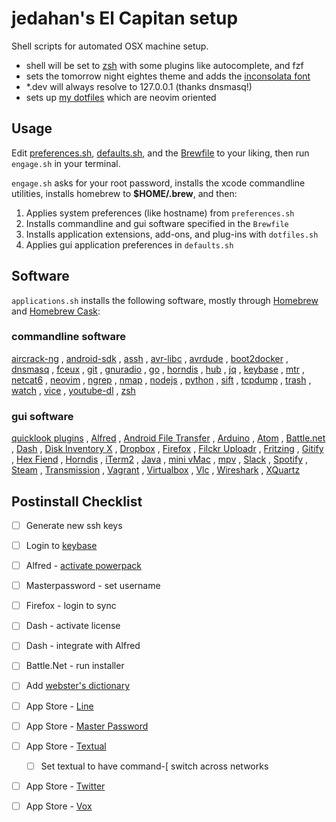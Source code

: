# jedahan's El Capitan setup

Shell scripts for automated OSX machine setup.

- shell will be set to [zsh](zsh.org) with some plugins like autocomplete, and fzf
- sets the tomorrow night eightes theme and adds the [inconsolata font](http://levien.com/type/myfonts/inconsolata.html)
- *.dev will always resolve to 127.0.0.1 (thanks dnsmasq!)
- sets up [my dotfiles](https://github.com/jedahan/dotfiles) which are neovim oriented

## Usage

Edit [preferences.sh](/preferences.sh), [defaults.sh](/defaults.sh), and the [Brewfile](/Brewfile) to your liking, then run `engage.sh` in your terminal.

`engage.sh` asks for your root password, installs the xcode commandline utilities, installs homebrew to **$HOME/.brew**, and then:

  1. Applies system preferences (like hostname) from `preferences.sh`
  2. Installs commandline and gui software specified in the `Brewfile`
  3. Installs application extensions, add-ons, and plug-ins with `dotfiles.sh`
  4. Applies gui application preferences in `defaults.sh`

## Software

`applications.sh` installs the following software, mostly through [Homebrew](http://brew.sh) and [Homebrew Cask](https://github.com/phinze/homebrew-cask):

### commandline software

[aircrack-ng](aircrack-ng.org)
, [android-sdk](developer.android.com/index.html)
, [assh](assh.io)
, [avr-libc](http://www.nongnu.org/avr-libc)
, [avrdude](http://www.nongnu.org/avrdude)
, [boot2docker](github.com/boot2docker/boot2docker-cli)
, [dnsmasq](thekelleys.org.uk/dnsmasq/doc.html)
, [fceux](www.fceux.com)
, [git](git-scm.com)
, [gnuradio](gnuradio.org)
, [go](golang.org)
, [horndis](joshuawise.com/horndis)
, [hub](hub.github.com)
, [jq](stedolan.github.io/jq)
, [keybase](keybase.io)
, [mtr](www.bitwizard.nl/mtr)
, [netcat6](deepspace6.net/projects/netcat6.html)
, [neovim](neovim.io)
, [ngrep](ngrep.sourceforge.net)
, [nmap](nmap.org)
, [nodejs](nodejs.org)
, [python](python.org)
, [sift](sift-tool.org)
, [tcpdump](tcpdump.org)
, [trash](hasseg.org/trash)
, [watch](procps.sourceforge.net)
, [vice](vice-emu.sourceforge.net)
, [youtube-dl](rg3.github.io/youtube-dl)
, [zsh](zsh.org)

### gui software

[quicklook plugins](github.com/sindresorhus/quick-look-plugins)
, [Alfred](alfredapp.com)
, [Android File Transfer](android.com/filetransfer)
, [Arduino](arduino.cc)
, [Atom](atom.io)
, [Battle.net](battle.net)
, [Dash](kapeli.com/dash)
, [Disk Inventory X](www.derlien.com)
, [Dropbox](dropbox.com)
, [Firefox](mozilla.org)
, [Filckr Uploadr](www.flickr.com/tools)
, [Fritzing](fritzing.org)
, [Gitify](gitify.io)
, [Hex Fiend](ridiculousfish.com/hexfiend)
, [Horndis](joshuawise.com/horndis)
, [iTerm2](iterm2.com)
, [Java](www.oracle.com/technetwork/java/javase/downloads/jdk8-downloads-2133151.html)
, [mini vMac](www.gryphel.com/c/minivmac)
, [mpv](mpv.io)
, [Slack](slack.com)
, [Spotify](spotify.com)
, [Steam](steampowered.com)
, [Transmission](transmissionbt.com)
, [Vagrant](vagrantup.com)
, [Virtualbox](virtualbox.org)
, [Vlc](vlc.org)
, [Wireshark](wireshark.org)
, [XQuartz](xquartz.macosforge.org)

## Postinstall Checklist

- [ ] Generate new ssh keys
- [ ] Login to [keybase](keybase.io)
- [ ] Alfred - [activate powerpack](https://mail.google.com/mail/u/0/#search/alfred+powerpack)
- [ ] Masterpassword - set username
- [ ] Firefox - login to sync
- [ ] Dash - activate license
- [ ] Dash - integrate with Alfred
- [ ] Battle.Net - run installer

- [ ] Add [webster's dictionary](http://jsomers.net/blog/dictionary)


- [ ] App Store - [Line](https://itunes.apple.com/us/app/line/id539883307?mt=12)
- [ ] App Store - [Master Password](https://itunes.apple.com/us/app/master-password-nothing-to/id662763204?mt=12)
- [ ] App Store - [Textual](https://itunes.apple.com/us/app/textual-irc-client/id403012667?mt=12)
    - [ ] Set textual to have command-[ switch across networks
- [ ] App Store - [Twitter](https://itunes.apple.com/us/app/twitter/id409789998?mt=12)
- [ ] App Store - [Vox](https://itunes.apple.com/us/app/vox/id461369673?mt=12)
